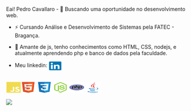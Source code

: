 Eai! Pedro Cavallaro - 🔭 Buscando uma oportunidade no desenvolvimento web.
- ⚡ Cursando Análise e Desenvolvimento de Sistemas pela FATEC - Bragança.
- 🌱 Amante de js, tenho conhecimentos como HTML, CSS, nodejs, e atualmente aprendendo php e banco de dados pela faculdade. 

- Meu linkedin: <a  target="_blank" rel="noopener noreferrer" href ="https://www.linkedin.com/in/pedro-cavallaro-1b39b3236/"><img align="center" alt="Pedro-Linkedin" height="25" width="35" src="https://raw.githubusercontent.com/devicons/devicon/master/icons/linkedin/linkedin-original.svg"></a>
<div style="display: inline_block"><br><img align="center" alt="Pedro-Js" height="30" width="40" src="https://raw.githubusercontent.com/devicons/devicon/master/icons/javascript/javascript-plain.svg"><img align="center" alt="Pedro-HTML" height="30" width="40" src="https://raw.githubusercontent.com/devicons/devicon/master/icons/html5/html5-original.svg">
<img align="center" alt="Pedro-CSS" height="30" width="40" src="https://raw.githubusercontent.com/devicons/devicon/master/icons/css3/css3-original.svg">
<img align="center" alt="Pedro-Node" height="30" width="40" src="https://raw.githubusercontent.com/devicons/devicon/master/icons/nodejs/nodejs-original.svg">
<img align="center" alt="Pedro-Php" height="30" width="40" src="https://raw.githubusercontent.com/devicons/devicon/master/icons/php/php-original.svg">
<img align="center" alt="Pedro-java" height="30" width="40" src="https://raw.githubusercontent.com/devicons/devicon/master/icons/java/java-original.svg">
</div> 
<div><img height="180em" src="https://github-readme-stats.vercel.app/api?username=PedroCavallaro&count_private=true&show_icons=true&theme=dracula"></div>
